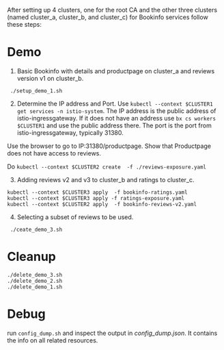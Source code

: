 
After setting up 4 clusters, one for the root CA and the other three clusters
(named cluster_a, cluster_b, and cluster_c) for Bookinfo services
follow these steps:


# Demo

1. Basic Bookinfo with details and productpage on cluster_a and reviews version v1 on cluster_b.

```
 ./setup_demo_1.sh
```

2. Determine the IP address and Port.  Use `kubectl --context $CLUSTER1 get services -n istio-system`.
The IP address is the public address of istio-ingressgateway.  If it does not have an address use
`bx cs workers $CLUSTER1` and use the public address there.  The port is the port from istio-ingressgateway,
typically 31380.

Use the browser to go to IP:31380/productpage.  Show that Productpage does not have access to reviews.

Do `kubectl --context $CLUSTER2 create  -f ./reviews-exposure.yaml`

3. Adding reviews v2 and v3 to cluster_b and ratings to cluster_c.

```
kubectl --context $CLUSTER3 apply  -f bookinfo-ratings.yaml
kubectl --context $CLUSTER3 apply -f ratings-exposure.yaml
kubectl --context $CLUSTER2 apply  -f bookinfo-reviews-v2.yaml
```

4. Selecting a subset of reviews to be used.

```
 ./ceate_demo_3.sh
```

# Cleanup

```
./delete_demo_3.sh
./delete_demo_2.sh
./delete_demo_1.sh
```

# Debug

run `config_dump.sh` and inspect the output in _config_dump.json_. It contains the info on all related resources.